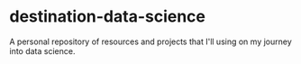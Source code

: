# destination-data-science
A personal repository of resources and projects that I'll using on my journey into data science.
